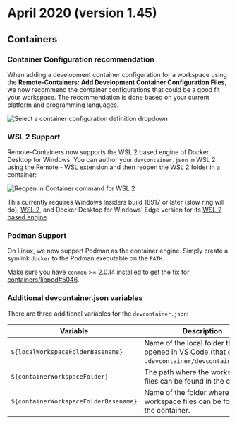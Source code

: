 # April 2020 (version 1.45)

## Containers

### Container Configuration recommendation

When adding a development container configuration for a workspace using the **Remote-Containers: Add Development Container Configuration Files**, we now recommend the container configurations that could be a good fit your workspace. The recommendation is done based on your current platform and programming languages.

![Select a container configuration definition dropdown](images/1_45/add-configuration.png)

### WSL 2 Support

Remote-Containers now supports the WSL 2 based engine of Docker Desktop for Windows. You can author your `devcontainer.json` in WSL 2 using the Remote - WSL extension and then reopen the WSL 2 folder in a container:

![Reopen in Container command for WSL 2](images/1_45/containers-wsl2-support.png)

This currently requires Windows Insiders build 18917 or later (slow ring will do), [WSL 2](https://docs.microsoft.com/windows/wsl/wsl2-install), and Docker Desktop for Windows' Edge version for its [WSL 2 based engine](https://docs.docker.com/docker-for-windows/wsl-tech-preview/).

### Podman Support

On Linux, we now support Podman as the container engine. Simply create a symlink `docker` to the Podman executable on the `PATH`.

Make sure you have `conmon` >= 2.0.14 installed to get the fix for [containers/libpod#5046](https://github.com/containers/libpod/issues/5046).

### Additional devcontainer.json variables

There are three additional variables for the `devcontainer.json`:

| Variable | Description |
|----------|----------------------|
| `${localWorkspaceFolderBasename}` | Name of the local folder that was opened in VS Code (that contains `.devcontainer/devcontainer.json`). |
| `${containerWorkspaceFolder}` | The path where the workspaces files can be found in the container. |
| `${containerWorkspaceFolderBasename}` | Name of the folder where the workspace files can be found in the container. |
